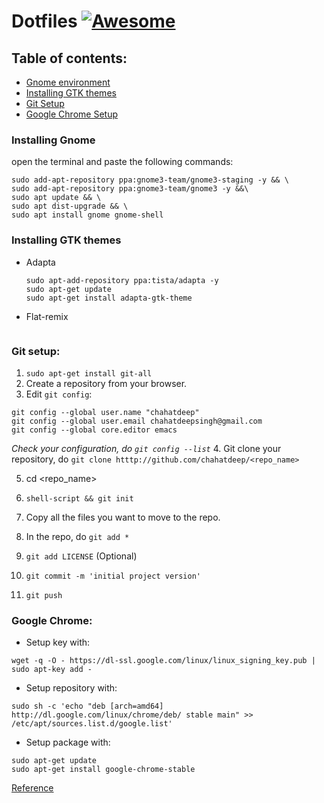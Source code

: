# Dotfiles [![Awesome](https://cdn.rawgit.com/sindresorhus/awesome/d7305f38d29fed78fa85652e3a63e154dd8e8829/media/badge.svg)](https://github.com/sindresorhus/awesome)

## Table of contents:
- [Gnome environment](#Installing-Gnome)
- [Installing GTK themes](#Installing-GTK-themes)
- [Git Setup](#git-setup)
- [Google Chrome Setup](#google-chrome)



### Installing Gnome
open the terminal and paste the following commands:

  ```
  sudo add-apt-repository ppa:gnome3-team/gnome3-staging -y && \
  sudo add-apt-repository ppa:gnome3-team/gnome3 -y &&\
  sudo apt update && \
  sudo apt dist-upgrade && \
  sudo apt install gnome gnome-shell
  ```

### Installing GTK themes
* Adapta
  ```
  sudo apt-add-repository ppa:tista/adapta -y
  sudo apt-get update
  sudo apt-get install adapta-gtk-theme 
  ```
* Flat-remix
  ```
  
  ```
### Git setup:
1. `` sudo apt-get install git-all ``
2. Create a repository from your browser.
3. Edit ``git config``: 
```shell-script
git config --global user.name "chahatdeep"
git config --global user.email chahatdeepsingh@gmail.com
git config --global core.editor emacs
```
*Check your configuration, do ``git config --list``*
4. Git clone your repository, do `` git clone htttp://github.com/chahatdeep/<repo_name> ``

5. cd <repo_name>

6. `` shell-script &&
git init ``

7. Copy all the files you want to move to the repo.

8. In the repo, do ``git add * ``

9. `` git add LICENSE `` (Optional)

10. `` git commit -m 'initial project version' ``

11. `` git push ``

### Google Chrome:
- Setup key with: 
```shell-script
wget -q -O - https://dl-ssl.google.com/linux/linux_signing_key.pub | sudo apt-key add - 
```
- Setup repository with: 
```shell-script
sudo sh -c 'echo "deb [arch=amd64] http://dl.google.com/linux/chrome/deb/ stable main" >> /etc/apt/sources.list.d/google.list'
```
- Setup package with: 
```shell-script
sudo apt-get update 
sudo apt-get install google-chrome-stable
```
[Reference](https://www.ubuntuupdates.org/ppa/google_chrome)

